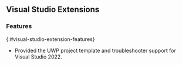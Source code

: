 ## Visual Studio Extensions

### Features
{:#visual-studio-extension-features}

* Provided the UWP project template and troubleshooter support for Visual Studio 2022.